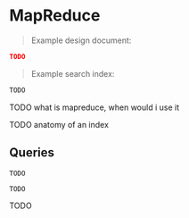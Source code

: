 # MapReduce

> Example design document:

```json
TODO
```

> Example search index:

```javascript
TODO
```

TODO what is mapreduce, when would i use it

TODO anatomy of an index

## Queries

```shell
TODO
```

```python
TODO
```

TODO

